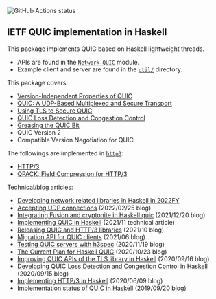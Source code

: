 ![GitHub Actions status](https://github.com/kazu-yamamoto/quic/workflows/Haskell%20CI/badge.svg)

## IETF QUIC implementation in Haskell

This package implements QUIC based on Haskell lightweight threads.

- APIs are found in the [`Network.QUIC`](https://github.com/kazu-yamamoto/quic/blob/master/Network/QUIC.hs) module.
- Example client and server are found in the [`util/`](https://github.com/kazu-yamamoto/quic/tree/master/util) directory.

This package covers:

- [Version-Independent Properties of QUIC](https://tools.ietf.org/html/rfc8999)
- [QUIC: A UDP-Based Multiplexed and Secure Transport](https://tools.ietf.org/html/rfc9000)
- [Using TLS to Secure QUIC](https://tools.ietf.org/html/rfc9001)
- [QUIC Loss Detection and Congestion Control](https://tools.ietf.org/html/rfc9002)
- [Greasing the QUIC Bit](https://tools.ietf.org/html/rfc9287)
- QUIC Version 2
- Compatible Version Negotiation for QUIC

The followings are implemented in [`http3`](https://github.com/kazu-yamamoto/http3):

- [HTTP/3](https://tools.ietf.org/html/rfc9114)
- [QPACK: Field Compression for HTTP/3](https://tools.ietf.org/html/rfc9204)

Technical/blog articles:

- [Developing network related libraries in Haskell in 2022FY](https://kazu-yamamoto.hatenablog.jp/entry/2023/03/23/134317)
- [Accepting UDP connections](https://kazu-yamamoto.hatenablog.jp/entry/2022/02/25/153122) (2022/02/25 blog)
- [Integrating Fusion and cryptonite in Haskell quic](https://kazu-yamamoto.hatenablog.jp/entry/2021/12/20/152921) (2021/12/20 blog)
- [Implementing QUIC in Haskell](https://www.iij.ad.jp/en/dev/iir/pdf/iir_vol52_focus2_EN.pdf) (2021/11 technical article)
- [Releasing QUIC and HTTP/3 libraries](https://kazu-yamamoto.hatenablog.jp/entry/2021/10/04/153546) (2021/10 blog)
- [Migration API for QUIC clients](https://kazu-yamamoto.hatenablog.jp/entry/2021/06/29/134930) (2021/06 blog)
- [Testing QUIC servers with h3spec](https://kazu-yamamoto.hatenablog.jp/entry/2020/11/19/160606) (2020/11/19 blog)
- [The Current Plan for Haskell QUIC](https://kazu-yamamoto.hatenablog.jp/entry/2020/10/23/141648) (2020/10/23 blog)
- [Improving QUIC APIs of the TLS library in Haskell](https://kazu-yamamoto.hatenablog.jp/entry/2020/09/16/150801) (2020/09/16 blog)
- [Developing QUIC Loss Detection and Congestion Control in Haskell](https://kazu-yamamoto.hatenablog.jp/entry/2020/09/15/121613) (2020/09/15 blog)
- [Implementing HTTP/3 in Haskell](https://kazu-yamamoto.hatenablog.jp/entry/2020/06/09/155236) (2020/06/09 blog)
- [Implementation status of QUIC in Haskell](https://kazu-yamamoto.hatenablog.jp/entry/2020/02/18/145038) (2019/09/20 blog)
